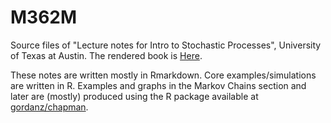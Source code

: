 # M362M
Source files of "Lecture notes for Intro to Stochastic Processes", University of Texas at Austin. The rendered book is [Here](https://gordanz.github.io/M362M/).

These notes are written mostly in Rmarkdown. Core examples/simulations are written in R. Examples and graphs in the Markov Chains section and later are (mostly) produced using the R package available at [gordanz/chapman](https://github.com/gordanz/chapman).


